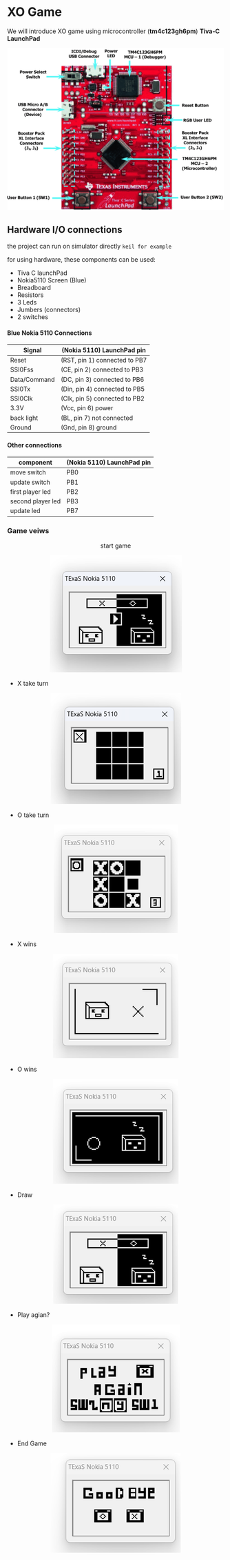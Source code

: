 #                   XO Game
We will introduce XO game using microcontroller (**tm4c123gh6pm**) **Tiva-C LaunchPad** 

<img src = "./images/tivaC.png"/>

## Hardware I/O connections

the project can run on simulator directly `keil for example`

for using hardware, these components can be used: 

- Tiva C launchPad
- Nokia5110 Screen (Blue)
- Breadboard
- Resistors
- 3 Leds
- Jumbers (connectors)
- 2 switches

#### Blue Nokia 5110 Connections

|           Signal          |           (Nokia 5110) LaunchPad pin          |
| ------------------------- | --------------------------------------------- |
|           Reset           |           (RST, pin 1) connected to PB7       |
|           SSI0Fss         |           (CE,  pin 2) connected to PB3       |
|           Data/Command    |           (DC,  pin 3) connected to PB6       |
|           SSI0Tx          |           (Din, pin 4) connected to PB5       |
|           SSI0Clk         |           (Clk, pin 5) connected to PB2       |
|           3.3V            |           (Vcc, pin 6) power                  |
|           back light      |           (BL,  pin 7) not connected          |
|           Ground          |           (Gnd, pin 8) ground                 |

#### Other connections

| component        | (Nokia 5110) LaunchPad pin  |
| ---------------- | --------------------------- |
| move switch      |   PB0                       |
| update switch    |   PB1                       |
| first player led |   PB2                       |
| second player led|   PB3                       |
| update led       |   PB7                       |


### Game veiws


<p align="center">start game 
</p>
<p align="center">
        <img src = "./images/splashScreen.png"/>
</p>

- X take turn 
<p align="center">
<img src = "./images/tunrX.png"/>
</p>

- O take turn 
<p align="center">
<img src = "./images/turnO.png"/>
</p>

- X wins 
<p align="center">
<img src = "./images/winnerX.png"/>
</p>

- O wins
<p align="center">
<img src = "./images/winnerO.png"/>
</p>

- Draw
<p align="center">
<img src = "./images/draw.png"/>
</p>

- Play agian? 
<p align="center">
<img src = "./images/play_again.png"/>
</p>

- End Game 
<p align="center">
<img src = "./images/end_game.png"/>
</p>